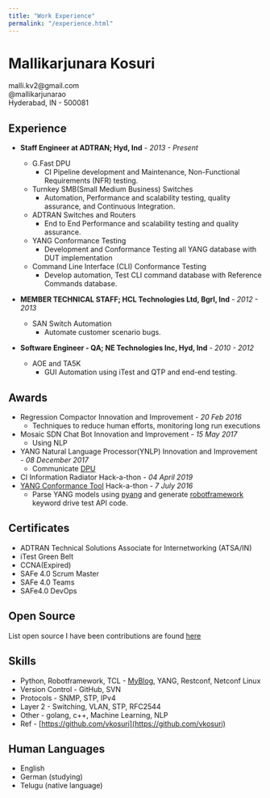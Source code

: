 ```yaml
---
title: "Work Experience"
permalink: "/experience.html"
---
```

Mallikarjunara Kosuri
=====================
<p>
malli.kv2@gmail.com <br />
@mallikarjunarao <br />
Hyderabad, IN - 500081 <br />
</p>

Experience
----------
- **Staff Engineer at ADTRAN; Hyd, Ind** - *2013 - Present*
    - G.Fast DPU
        * CI Pipeline development and Maintenance, Non-Functional Requirements (NFR) testing.
    - Turnkey SMB(Small Medium Business) Switches
        * Automation, Performance and scalability testing, quality assurance, and Continuous Integration.
    - ADTRAN Switches and Routers
        * End to End Performance and scalability testing and quality assurance.
    - YANG Conformance Testing
        * Development and Conformance Testing all YANG database with DUT implementation
    - Command Line Interface (CLI) Conformance Testing
        * Develop automation, Test CLI command database with Reference Commands database.

- **MEMBER TECHNICAL STAFF; HCL Technologies Ltd, Bgrl, Ind** - *2012 - 2013*
    - SAN Switch Automation
        * Automate customer scenario bugs.
- **Software Engineer - QA; NE Technologies Inc, Hyd, Ind** - *2010 - 2012*
    - AOE and TA5K
        * GUI Automation using iTest and QTP and end-end testing.

Awards
------
- Regression Compactor Innovation and Improvement - *20 ‎Feb ‎2016*
    - Techniques to reduce human efforts, monitoring long run executions
- Mosaic SDN Chat Bot Innovation and Improvement - *15 ‎May ‎2017*
    - Using NLP
- YANG Natural Language Processor(YNLP) Innovation and Improvement - *08 ‎December ‎2017*
    - Communicate [DPU](https://portal.adtran.com/web/page/portal/Adtran/group/4504) 
- CI Information Radiator Hack-a-thon - *04 April 2019*
- [YANG Conformance Tool](https://tools.ietf.org/html/draft-bierman-netmod-yang-conformance-00) Hack-a-thon - *7 July 2016*
    - Parse YANG models using [pyang](https://github.com/mbj4668/pyang) and generate [robotframework](https://robotframework.org/) keyword drive test API code.

Certificates
------------
- ADTRAN Technical Solutions Associate for Internetworking (ATSA/IN)
- iTest Green Belt
- CCNA(Expired)
- SAFe 4.0 Scrum Master
- SAFe 4.0 Teams
- SAFe4.0 DevOps

Open Source
-----------
List open source I have been contributions are found [here](https://vkosuri.github.io/projects.html)

Skills
------
- Python, Robotframework, TCL - [MyBlog](http://tclscripting.blogspot.com/), YANG, Restconf, Netconf
Linux
- Version Control - GitHub, SVN
- Protocols - SNMP, STP, IPv4
- Layer 2 - Switching, VLAN, STP, RFC2544
- Other - golang, c++, Machine Learning, NLP
- Ref - [https://github.com/vkosuri](https://github.com/vkosuri)

Human Languages
---------------
 * English
 * German (studying)
 * Telugu (native language)
